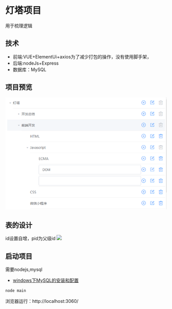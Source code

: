 # 灯塔项目
用于梳理逻辑
## 技术
- 前端:VUE+ElementUi+axios为了减少打包的操作，没有使用脚手架，
- 后端:nodeJs+Express
- 数据库：MySQL

## 项目预览
![](./public/img/灯塔.png)
## 表的设计
id设置自增，pid为父级id
![](./public/img/表.png)

## 启动项目
需要nodejs,mysql
- [windows下MySQL的安装和配置](https://blog.csdn.net/weixin_35958891/article/details/105160680)
```cmd
node main
```

浏览器运行：http://localhost:3060/